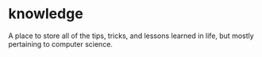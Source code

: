 # knowledge
A place to store all of the tips, tricks, and lessons learned in life, but mostly pertaining to computer science.
